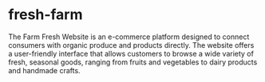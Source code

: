 # fresh-farm
The Farm Fresh Website is an e-commerce platform designed to connect consumers with organic produce and products directly. The website offers a user-friendly interface that allows customers to browse a wide variety of fresh, seasonal goods, ranging from fruits and vegetables to dairy products and handmade crafts.
